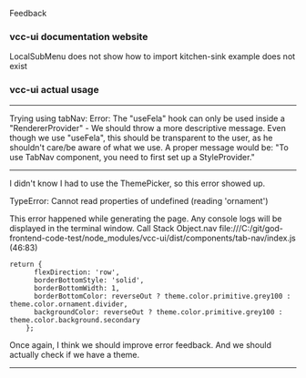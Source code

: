 Feedback

### vcc-ui documentation website

LocalSubMenu does not show how to import
kitchen-sink example does not exist

### vcc-ui actual usage

---

Trying using tabNav:
Error: The "useFela" hook can only be used inside a "RendererProvider" - We should throw a more descriptive message. Even though we use "useFela", this should be transparent to the user, as he shouldn't care/be aware of what we use.
A proper message would be: "To use TabNav component, you need to first set up a StyleProvider."

---

I didn't know I had to use the ThemePicker, so this error showed up.

TypeError: Cannot read properties of undefined (reading 'ornament')

This error happened while generating the page. Any console logs will be displayed in the terminal window.
Call Stack
Object.nav
file:///C:/git/god-frontend-code-test/node_modules/vcc-ui/dist/components/tab-nav/index.js (46:83)

```
return {
      flexDirection: 'row',
      borderBottomStyle: 'solid',
      borderBottomWidth: 1,
      borderBottomColor: reverseOut ? theme.color.primitive.grey100 : theme.color.ornament.divider,
      backgroundColor: reverseOut ? theme.color.primitive.grey100 : theme.color.background.secondary
    };
```

Once again, I think we should improve error feedback. And we should actually check if we have a theme.

---
